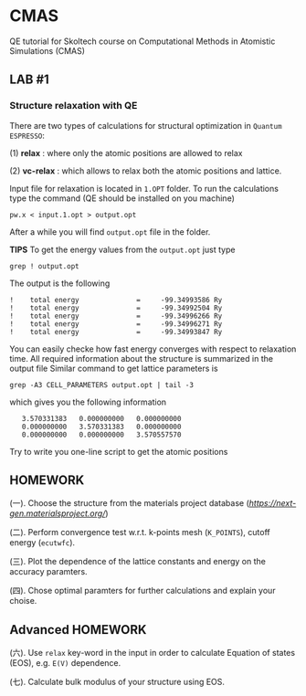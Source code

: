 # CMAS
QE tutorial for Skoltech course on Computational Methods in Atomistic Simulations (CMAS) 

## **LAB #1**
### **Structure relaxation with QE**
There are two types of calculations for structural optimization in `Quantum ESPRESSO`:

(1) **relax**    : where only the atomic positions are allowed to relax

(2) **vc-relax** : which allows to relax both the atomic positions and lattice. 

Input file for relaxation is located in `1.OPT` folder. 
To run the calculations type the command (QE should be installed on you machine)
```
pw.x < input.1.opt > output.opt
```
After a while you will find `output.opt` file in the folder.

**TIPS**
To get the energy values from the `output.opt` just type 
```
grep ! output.opt
```
The output is the following 
```
!    total energy              =     -99.34993586 Ry
!    total energy              =     -99.34992504 Ry
!    total energy              =     -99.34996266 Ry
!    total energy              =     -99.34996271 Ry
!    total energy              =     -99.34993847 Ry
```
You can easily checke how fast energy converges with respect to relaxation time.
All required information about the structure is summarized in the output file
Similar command to get lattice parameters is
```
grep -A3 CELL_PARAMETERS output.opt | tail -3
```
which gives you the following information 
```
   3.570331383   0.000000000   0.000000000
   0.000000000   3.570331383   0.000000000
   0.000000000   0.000000000   3.570557570
```

Try to write you one-line script to get the atomic positions

## **HOMEWORK**
(一). Choose the structure from the materials project database (_https://next-gen.materialsproject.org/_)

(二). Perform convergence test w.r.t. k-points mesh (`K_POINTS`), cutoff energy (`ecutwfc`).

(三). Plot the dependence of the lattice constants and energy on the accuracy paramters. 

(四). Chose optimal paramters for further calculations and explain your choise. 

## **Advanced HOMEWORK**
(六). Use `relax` key-word in the input in order to calculate Equation of states (EOS), e.g. `E(V)` dependence.

(七). Calculate bulk modulus of your structure using EOS. 



